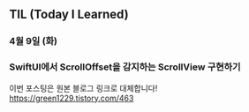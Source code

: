## TIL (Today I Learned)

### 4월 9일 (화)    
### SwiftUI에서 ScrollOffset을 감지하는 ScrollView 구현하기    
이번 포스팅은 원본 블로그 링크로 대체합니다!   
https://green1229.tistory.com/463       